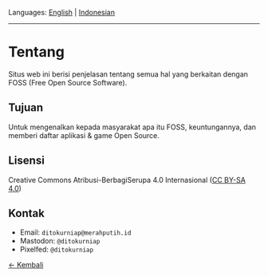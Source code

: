 Languages: [English](https://github.com/ditokp/Tes_Repositori/blob/master/About.md) | [Indonesian](https://github.com/ditokp/Tes_Repositori/blob/master/Tentang.md)
__________________________________________
# Tentang
Situs web ini berisi penjelasan tentang semua hal yang berkaitan dengan FOSS (Free Open Source Software).

## Tujuan
Untuk mengenalkan kepada masyarakat apa itu FOSS, keuntungannya, dan memberi daftar aplikasi & game Open Source.

## Lisensi
Creative Commons Atribusi-BerbagiSerupa 4.0 Internasional ([CC BY-SA 4.0](https://creativecommons.org/licenses/by-sa/4.0/deed.id))

## Kontak
- Email: `ditokurniap@merahputih.id`
- Mastodon: `@ditokurniap`
- Pixelfed: `@ditokurniap`

[<- Kembali](https://github.com/ditokp/Tes_Repositori/blob/master/README.md)
